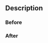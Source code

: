 ## Description
<!-- provide a brief description of the changes in this PR -->

### Before
<!-- add screenshots or videos of the before -->

### After
<!-- add screenshots or videos of the after -->
